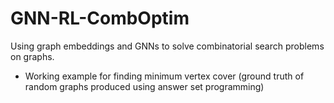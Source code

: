 # GNN-RL-CombOptim
Using graph embeddings and GNNs to solve combinatorial search problems on graphs.

* Working example for finding minimum vertex cover (ground truth of random graphs produced using answer set programming)
